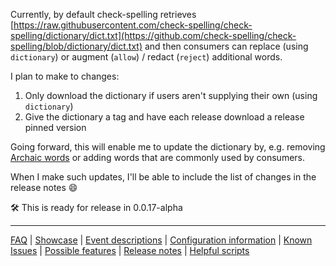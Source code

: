 Currently, by default check-spelling retrieves [https://raw.githubusercontent.com/check-spelling/check-spelling/dictionary/dict.txt](https://github.com/check-spelling/check-spelling/blob/dictionary/dict.txt) and then consumers can replace (using `dictionary`) or augment (`allow`) / redact (`reject`) additional words.

I plan to make to changes:
1. Only download the dictionary if users aren't supplying their own (using `dictionary`)
1. Give the dictionary a tag and have each release download a release pinned version

Going forward, this will enable me to update the dictionary by, e.g. removing [Archaic words](Archaic-words.md) or adding words that are commonly used by consumers.

When I make such updates, I'll be able to include the list of changes in the release notes 😄

🛠️ This is ready for release in 0.0.17-alpha

---
[FAQ](FAQ.md) | [Showcase](Showcase.md) | [Event descriptions](Event-descriptions.md) | [Configuration information](Configuration-information.md) | [Known Issues](Known-Issues.md) | [Possible features](Possible-features.md) | [Release notes](Release-notes.md) | [Helpful scripts](Helpful-scripts.md)
